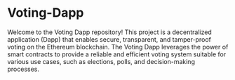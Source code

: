 # Voting-Dapp
Welcome to the Voting Dapp repository! This project is a decentralized application (Dapp) that enables secure, transparent, and tamper-proof voting on the Ethereum blockchain. 
The Voting Dapp leverages the power of smart contracts to provide a reliable and efficient voting system suitable for various use cases, such as elections, polls, and decision-making processes.